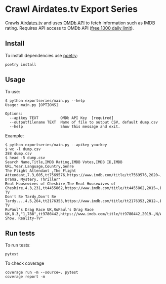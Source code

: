 # Crawl Airdates.tv Export Series

Crawls [Airdates.tv](https://www.airdates.tv/) and uses [OMDb API](http://www.omdbapi.com/) to fetch information such as IMDB rating. Requires API access to OMDb API ([free 1000 daily limit](http://www.omdbapi.com/apikey.aspx)).

## Install

To install dependencies use [poetry](https://python-poetry.org/docs/):
```
poetry install
```

## Usage

To use:
```
$ python exportseries/main.py --help
Usage: main.py [OPTIONS]

Options:
  --apikey TEXT          OMDb API Key  [required]
  --outputfilename TEXT  Name of file to output CSV, default dump.csv
  --help                 Show this message and exit.
```

Example:
```
$ python exportseries/main.py --apikey yourkey
$ wc -l dump.csv 
288 dump.csv
$ head -5 dump.csv 
Search Name,Title,IMDB Rating,IMDB Votes,IMDB ID,IMDB URL,Year,Language,Country,Genre
The Flight Attendant ,The Flight Attendant,7.3,605,tt7569576,https://www.imdb.com/title/tt7569576,2020–,English,USA,"Comedy, Drama, Mystery, Thriller"
Real Housewives of Cheshire,The Real Housewives of Cheshire,4.3,231,tt4455862,https://www.imdb.com/title/tt4455862,2015–,English,UK,Reality-TV
Don't Be Tardy,Don't Be Tardy...,4.5,264,tt2176353,https://www.imdb.com/title/tt2176353,2012–,English,USA,Reality-TV
RuPaul's Drag Race UK,RuPaul's Drag Race UK,8.3,"1,788",tt9780442,https://www.imdb.com/title/tt9780442,2019–,N/A,UK,"Game-Show, Reality-TV"
```

## Run tests

To run tests:
```
pytest
```

To check coverage
```
coverage run -m --source=. pytest
coverage report -m
```
